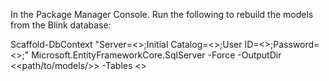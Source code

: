 ﻿In the Package Manager Console.  Run the following to rebuild the models from the Blink database:

Scaffold-DbContext 
	"Server=<<Server Address>>;Initial Catalog=<<Database Name>>;User ID=<<UID>>;Password=<<PWD>>;" 
	Microsoft.EntityFrameworkCore.SqlServer 
	-Force 
	-OutputDir <<path/to/models/>> 
	-Tables <<Limit To Listed Tables>>

